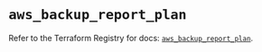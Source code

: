 # `aws_backup_report_plan`

Refer to the Terraform Registry for docs: [`aws_backup_report_plan`](https://registry.terraform.io/providers/hashicorp/aws/5.59.0/docs/resources/backup_report_plan).
